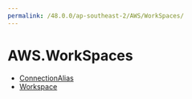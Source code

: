 ```yaml
---
permalink: /48.0.0/ap-southeast-2/AWS/WorkSpaces/
---
```


# AWS.WorkSpaces



* [ConnectionAlias](ConnectionAlias.md)
* [Workspace](Workspace.md)